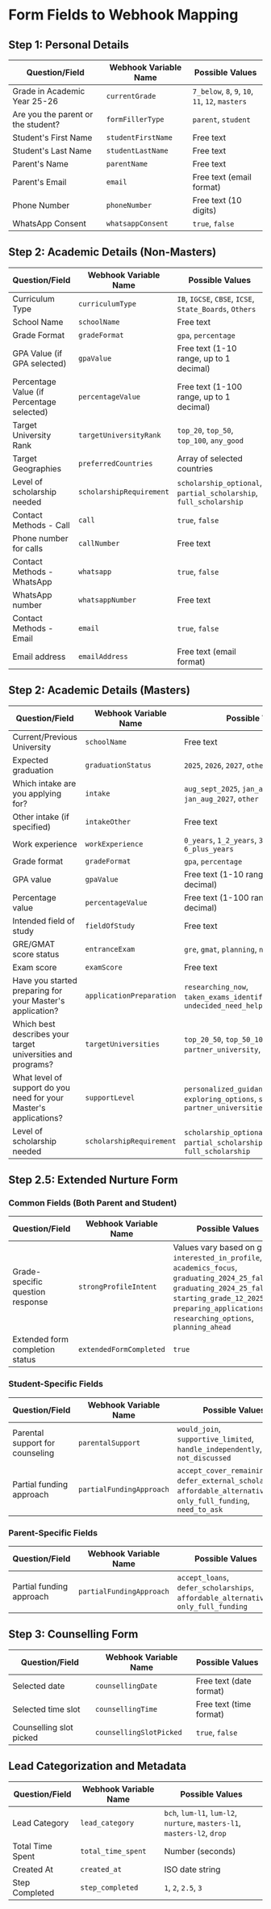 # Form Fields to Webhook Mapping

## Step 1: Personal Details

| Question/Field | Webhook Variable Name | Possible Values |
|---------------|----------------------|-----------------|
| Grade in Academic Year 25-26 | `currentGrade` | `7_below`, `8`, `9`, `10`, `11`, `12`, `masters` |
| Are you the parent or the student? | `formFillerType` | `parent`, `student` |
| Student's First Name | `studentFirstName` | Free text |
| Student's Last Name | `studentLastName` | Free text |
| Parent's Name | `parentName` | Free text |
| Parent's Email | `email` | Free text (email format) |
| Phone Number | `phoneNumber` | Free text (10 digits) |
| WhatsApp Consent | `whatsappConsent` | `true`, `false` |

## Step 2: Academic Details (Non-Masters)

| Question/Field | Webhook Variable Name | Possible Values |
|---------------|----------------------|-----------------|
| Curriculum Type | `curriculumType` | `IB`, `IGCSE`, `CBSE`, `ICSE`, `State_Boards`, `Others` |
| School Name | `schoolName` | Free text |
| Grade Format | `gradeFormat` | `gpa`, `percentage` |
| GPA Value (if GPA selected) | `gpaValue` | Free text (1-10 range, up to 1 decimal) |
| Percentage Value (if Percentage selected) | `percentageValue` | Free text (1-100 range, up to 1 decimal) |
| Target University Rank | `targetUniversityRank` | `top_20`, `top_50`, `top_100`, `any_good` |
| Target Geographies | `preferredCountries` | Array of selected countries |
| Level of scholarship needed | `scholarshipRequirement` | `scholarship_optional`, `partial_scholarship`, `full_scholarship` |
| Contact Methods - Call | `call` | `true`, `false` |
| Phone number for calls | `callNumber` | Free text |
| Contact Methods - WhatsApp | `whatsapp` | `true`, `false` |
| WhatsApp number | `whatsappNumber` | Free text |
| Contact Methods - Email | `email` | `true`, `false` |
| Email address | `emailAddress` | Free text (email format) |

## Step 2: Academic Details (Masters)

| Question/Field | Webhook Variable Name | Possible Values |
|---------------|----------------------|-----------------|
| Current/Previous University | `schoolName` | Free text |
| Expected graduation | `graduationStatus` | `2025`, `2026`, `2027`, `others`, `graduated` |
| Which intake are you applying for? | `intake` | `aug_sept_2025`, `jan_aug_2026`, `jan_aug_2027`, `other` |
| Other intake (if specified) | `intakeOther` | Free text |
| Work experience | `workExperience` | `0_years`, `1_2_years`, `3_5_years`, `6_plus_years` |
| Grade format | `gradeFormat` | `gpa`, `percentage` |
| GPA value | `gpaValue` | Free text (1-10 range, up to 1 decimal) |
| Percentage value | `percentageValue` | Free text (1-100 range, up to 1 decimal) |
| Intended field of study | `fieldOfStudy` | Free text |
| GRE/GMAT score status | `entranceExam` | `gre`, `gmat`, `planning`, `not_required` |
| Exam score | `examScore` | Free text |
| Have you started preparing for your Master's application? | `applicationPreparation` | `researching_now`, `taken_exams_identified_universities`, `undecided_need_help` |
| Which best describes your target universities and programs? | `targetUniversities` | `top_20_50`, `top_50_100`, `partner_university`, `unsure` |
| What level of support do you need for your Master's applications? | `supportLevel` | `personalized_guidance`, `exploring_options`, `self_guided`, `partner_universities` |
| Level of scholarship needed | `scholarshipRequirement` | `scholarship_optional`, `partial_scholarship`, `full_scholarship` |

## Step 2.5: Extended Nurture Form

### Common Fields (Both Parent and Student)

| Question/Field | Webhook Variable Name | Possible Values |
|---------------|----------------------|-----------------|
| Grade-specific question response | `strongProfileIntent` | Values vary based on grade: `interested_in_profile`, `academics_focus`, `graduating_2024_25_fall_25`, `graduating_2024_25_fall_26`, `starting_grade_12_2025_26`, `preparing_applications`, `researching_options`, `planning_ahead` |
| Extended form completion status | `extendedFormCompleted` | `true` |

### Student-Specific Fields

| Question/Field | Webhook Variable Name | Possible Values |
|---------------|----------------------|-----------------|
| Parental support for counseling | `parentalSupport` | `would_join`, `supportive_limited`, `handle_independently`, `not_discussed` |
| Partial funding approach | `partialFundingApproach` | `accept_cover_remaining`, `defer_external_scholarships`, `affordable_alternatives`, `only_full_funding`, `need_to_ask` |

### Parent-Specific Fields

| Question/Field | Webhook Variable Name | Possible Values |
|---------------|----------------------|-----------------|
| Partial funding approach | `partialFundingApproach` | `accept_loans`, `defer_scholarships`, `affordable_alternatives`, `only_full_funding` |

## Step 3: Counselling Form

| Question/Field | Webhook Variable Name | Possible Values |
|---------------|----------------------|-----------------|
| Selected date | `counsellingDate` | Free text (date format) |
| Selected time slot | `counsellingTime` | Free text (time format) |
| Counselling slot picked | `counsellingSlotPicked` | `true`, `false` |

## Lead Categorization and Metadata

| Question/Field | Webhook Variable Name | Possible Values |
|---------------|----------------------|-----------------|
| Lead Category | `lead_category` | `bch`, `lum-l1`, `lum-l2`, `nurture`, `masters-l1`, `masters-l2`, `drop` |
| Total Time Spent | `total_time_spent` | Number (seconds) |
| Created At | `created_at` | ISO date string |
| Step Completed | `step_completed` | `1`, `2`, `2.5`, `3` |